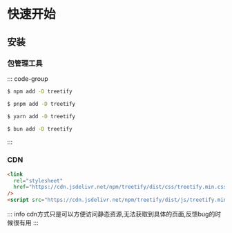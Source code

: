 # 快速开始

## 安装

### 包管理工具

::: code-group

```sh [npm]
$ npm add -D treetify
```

```sh [pnpm]
$ pnpm add -D treetify
```

```sh [yarn]
$ yarn add -D treetify
```

```sh [bun]
$ bun add -D treetify
```

:::

### CDN

```html
<link
  rel="stylesheet"
  href="https://cdn.jsdelivr.net/npm/treetify/dist/css/treetify.min.css"
/>
<script src="https://cdn.jsdelivr.net/npm/treetify/dist/js/treetify.min.js"></script>
```

::: info
cdn方式只是可以方便访问静态资源,无法获取到具体的页面,反馈bug的时候很有用
:::
